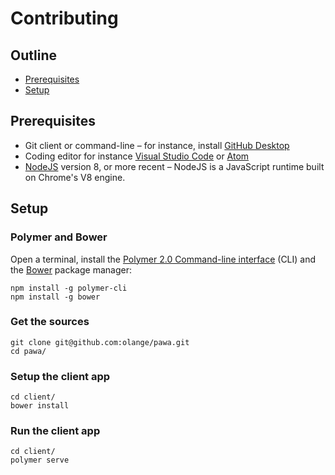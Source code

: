 # Contributing

## Outline

* [Prerequisites](#Prerequisites)
* [Setup](#Setup)

## Prerequisites

* Git client or command-line – for instance, install [GitHub Desktop](https://desktop.github.com)
* Coding editor for instance [Visual Studio Code](https://code.visualstudio.com) or [Atom](https://atom.io)
* [NodeJS](https://nodejs.org/en/) version 8, or more recent – NodeJS is a JavaScript runtime built on Chrome's V8 engine.

## Setup

### Polymer and Bower

Open a terminal, install the [Polymer 2.0 Command-line interface](https://www.polymer-project.org/2.0/start/install-2-0) (CLI) and the [Bower](https://bower.io) package manager:

```
npm install -g polymer-cli
npm install -g bower
```

### Get the sources

```
git clone git@github.com:olange/pawa.git
cd pawa/
```

### Setup the client app

```
cd client/
bower install
```

### Run the client app

```
cd client/
polymer serve
```